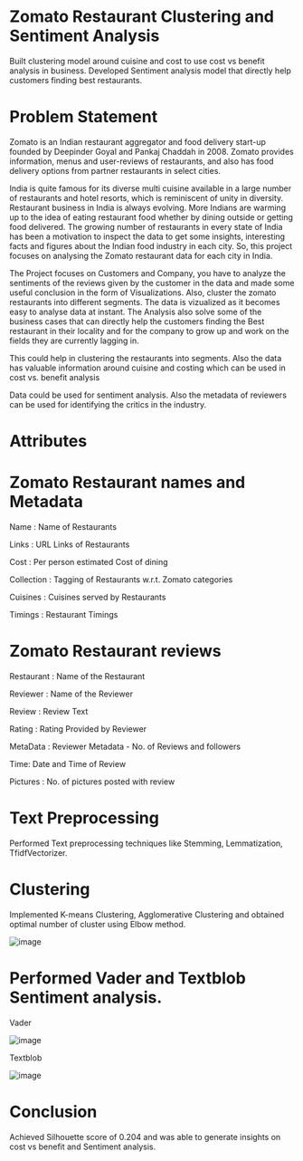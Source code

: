 # Zomato Restaurant Clustering and Sentiment Analysis

Built clustering model around cuisine and cost to use cost vs benefit analysis in business. Developed Sentiment analysis model that directly help customers finding best restaurants.

# Problem Statement

Zomato is an Indian restaurant aggregator and food delivery start-up founded by Deepinder Goyal and Pankaj Chaddah in 2008. Zomato provides information, menus and user-reviews of restaurants, and also has food delivery options from partner restaurants in select cities.

India is quite famous for its diverse multi cuisine available in a large number of restaurants and hotel resorts, which is reminiscent of unity in diversity. Restaurant business in India is always evolving. More Indians are warming up to the idea of eating restaurant food whether by dining outside or getting food delivered. The growing number of restaurants in every state of India has been a motivation to inspect the data to get some insights, interesting facts and figures about the Indian food industry in each city. So, this project focuses on analysing the Zomato restaurant data for each city in India.

The Project focuses on Customers and Company, you have to analyze the sentiments of the reviews given by the customer in the data and made some useful conclusion in the form of Visualizations. Also, cluster the zomato restaurants into different segments. The data is vizualized as it becomes easy to analyse data at instant. The Analysis also solve some of the business cases that can directly help the customers finding the Best restaurant in their locality and for the company to grow up and work on the fields they are currently lagging in.

This could help in clustering the restaurants into segments. Also the data has valuable information around cuisine and costing which can be used in cost vs. benefit analysis

Data could be used for sentiment analysis. Also the metadata of reviewers can be used for identifying the critics in the industry.

# Attributes

# Zomato Restaurant names and Metadata

Name : Name of Restaurants

Links : URL Links of Restaurants

Cost : Per person estimated Cost of dining

Collection : Tagging of Restaurants w.r.t. Zomato categories

Cuisines : Cuisines served by Restaurants

Timings : Restaurant Timings

# Zomato Restaurant reviews

Restaurant : Name of the Restaurant

Reviewer : Name of the Reviewer

Review : Review Text

Rating : Rating Provided by Reviewer

MetaData : Reviewer Metadata - No. of Reviews and followers

Time: Date and Time of Review

Pictures : No. of pictures posted with review

# Text Preprocessing

Performed Text preprocessing techniques like Stemming, Lemmatization, TfidfVectorizer.

# Clustering

Implemented K-means Clustering, Agglomerative Clustering and obtained optimal number of cluster using Elbow method.

![image](https://user-images.githubusercontent.com/102578847/202617214-3a3c2076-745d-47fd-a4cf-7bb4a733fc17.png)

# Performed Vader and Textblob Sentiment analysis.

Vader

![image](https://user-images.githubusercontent.com/102578847/202617399-65dd0670-b015-4f93-85d9-7efa4f6da88d.png)

Textblob

![image](https://user-images.githubusercontent.com/102578847/202617509-a61791ee-e4e8-478e-a154-12f1a345cb7b.png)

# Conclusion

Achieved Silhouette score of 0.204 and was able to generate insights on cost vs benefit and Sentiment analysis.


